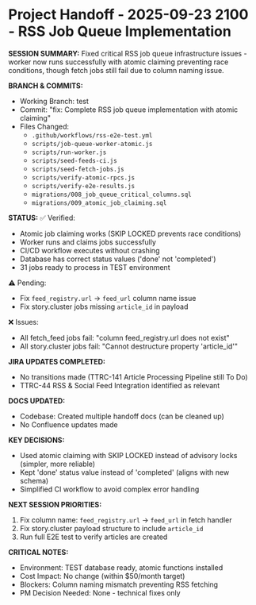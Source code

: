 # Project Handoff - 2025-09-23 2100 - RSS Job Queue Implementation

**SESSION SUMMARY:**
Fixed critical RSS job queue infrastructure issues - worker now runs successfully with atomic claiming preventing race conditions, though fetch jobs still fail due to column naming issue.

**BRANCH & COMMITS:**
- Working Branch: test
- Commit: "fix: Complete RSS job queue implementation with atomic claiming"
- Files Changed:
  - `.github/workflows/rss-e2e-test.yml`
  - `scripts/job-queue-worker-atomic.js`
  - `scripts/run-worker.js`
  - `scripts/seed-feeds-ci.js`
  - `scripts/seed-fetch-jobs.js`
  - `scripts/verify-atomic-rpcs.js`
  - `scripts/verify-e2e-results.js`
  - `migrations/008_job_queue_critical_columns.sql`
  - `migrations/009_atomic_job_claiming.sql`

**STATUS:**
✅ Verified:
- Atomic job claiming works (SKIP LOCKED prevents race conditions)
- Worker runs and claims jobs successfully
- CI/CD workflow executes without crashing
- Database has correct status values ('done' not 'completed')
- 31 jobs ready to process in TEST environment

⚠️ Pending:
- Fix `feed_registry.url` → `feed_url` column name issue
- Fix story.cluster jobs missing `article_id` in payload

❌ Issues:
- All fetch_feed jobs fail: "column feed_registry.url does not exist"
- All story.cluster jobs fail: "Cannot destructure property 'article_id'"

**JIRA UPDATES COMPLETED:**
- No transitions made (TTRC-141 Article Processing Pipeline still To Do)
- TTRC-44 RSS & Social Feed Integration identified as relevant

**DOCS UPDATED:**
- Codebase: Created multiple handoff docs (can be cleaned up)
- No Confluence updates made

**KEY DECISIONS:**
- Used atomic claiming with SKIP LOCKED instead of advisory locks (simpler, more reliable)
- Kept 'done' status value instead of 'completed' (aligns with new schema)
- Simplified CI workflow to avoid complex error handling

**NEXT SESSION PRIORITIES:**
1. Fix column name: `feed_registry.url` → `feed_url` in fetch handler
2. Fix story.cluster payload structure to include `article_id`
3. Run full E2E test to verify articles are created

**CRITICAL NOTES:**
- Environment: TEST database ready, atomic functions installed
- Cost Impact: No change (within $50/month target)
- Blockers: Column naming mismatch preventing RSS fetching
- PM Decision Needed: None - technical fixes only
